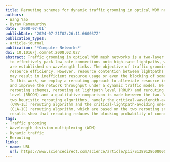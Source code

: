 ```yaml
---
title: Rerouting schemes for dynamic traffic grooming in optical WDM networks
authors:
- Wang Yao
- Byrav Ramamurthy
date: '2008-07-01'
publishDate: '2024-07-21T02:26:11.660037Z'
publication_types:
- article-journal
publication: '*Computer Networks*'
doi: 10.1016/j.comnet.2008.02.027
abstract: Traffic grooming in optical WDM mesh networks is a two-layer routing problem
  to effectively pack low-rate connections onto high-rate lightpaths, which, in turn,
  are established on wavelength links. The objective of traffic grooming is to improve
  resource efficiency. However, resource contention between lightpaths and connections
  may result in inefficient resource usage or even the blocking of some connections.
  In this work, we employ a rerouting approach to alleviate resource inefficiency
  and improve the network throughput under a dynamic traffic model. We propose two
  rerouting schemes, rerouting at lightpath level (RRLP) and rerouting at connection
  level (RRCON) and a qualitative comparison is made between the two. We also propose
  two heuristic rerouting algorithms, namely the critical-wavelength-avoiding one-lightpath-limited
  (CWA-1L) rerouting algorithm and the critical-lightpath-avoiding one-connection-limited
  (CLA-1C) rerouting algorithm, which are based on the two rerouting schemes. Simulation
  results show that rerouting reduces the blocking probability of connections significantly.
tags:
- Traffic grooming
- Wavelength division multiplexing (WDM)
- Dynamic traffic
- Rerouting
links:
- name: URL
  url: https://www.sciencedirect.com/science/article/pii/S1389128608000820
---
```

